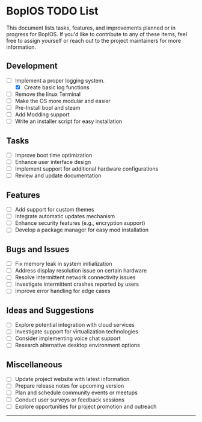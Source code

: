 # BoplOS TODO List

This document lists tasks, features, and improvements planned or in progress for BoplOS. If you'd like to contribute to any of these items, feel free to assign yourself or reach out to the project maintainers for more information.

## Development
- [ ] Implement a proper logging system.
  - [x] Create basic log functions
- [ ] Remove the linux Terminal
- [ ] Make the OS more modular and easier
- [ ] Pre-Install bopl and steam
- [ ] Add Modding support
- [ ] Write an installer script for easy installation

## Tasks

- [ ] Improve boot time optimization
- [ ] Enhance user interface design
- [ ] Implement support for additional hardware configurations
- [ ] Review and update documentation

## Features

- [ ] Add support for custom themes
- [ ] Integrate automatic updates mechanism
- [ ] Enhance security features (e.g., encryption support)
- [ ] Develop a package manager for easy mod installation

## Bugs and Issues

- [ ] Fix memory leak in system initialization
- [ ] Address display resolution issue on certain hardware
- [ ] Resolve intermittent network connectivity issues
- [ ] Investigate intermittent crashes reported by users
- [ ] Improve error handling for edge cases

## Ideas and Suggestions

- [ ] Explore potential integration with cloud services
- [ ] Investigate support for virtualization technologies
- [ ] Consider implementing voice chat support
- [ ] Research alternative desktop environment options

## Miscellaneous

- [ ] Update project website with latest information
- [ ] Prepare release notes for upcoming version
- [ ] Plan and schedule community events or meetups
- [ ] Conduct user surveys or feedback sessions
- [ ] Explore opportunities for project promotion and outreach

---